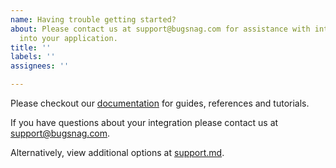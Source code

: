 ```yaml
---
name: Having trouble getting started?
about: Please contact us at support@bugsnag.com for assistance with integrating Bugsnag
  into your application.
title: ''
labels: ''
assignees: ''

---
```

Please checkout our [documentation](https://docs.bugsnag.com/performance/integration-guides/go/) for guides, references and tutorials.

If you have questions about your integration please contact us at [support@bugsnag.com](mailto:support@bugsnag.com).

Alternatively, view additional options at [support.md](../SUPPORT.md).